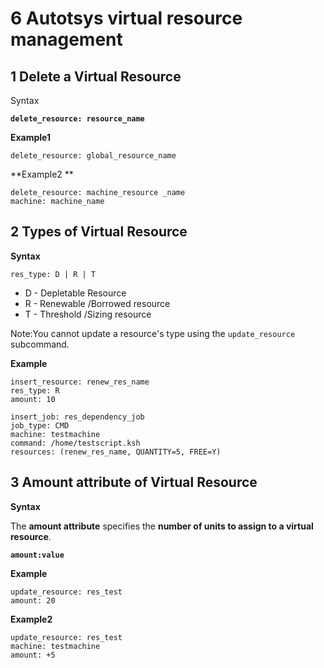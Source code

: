# **6 Autotsys virtual resource management**

## **1 Delete a Virtual Resource** 


Syntax 

**`delete_resource: resource_name`**


**Example1** 

```
delete_resource: global_resource_name 
```

**Example2 **

```
delete_resource: machine_resource _name 
machine: machine_name 
```

## **2 Types of Virtual Resource**

**Syntax** 

`res_type: D | R | T`

 
* D - Depletable Resource 
* R - Renewable /Borrowed resource 
* T - Threshold /Sizing resource 

Note:You cannot update a resource's type using the `update_resource` subcommand. 

**Example** 

```
insert_resource: renew_res_name 
res_type: R 
amount: 10
``` 

```
insert_job: res_dependency_job 
job_type: CMD 
machine: testmachine 
command: /home/testscript.ksh 
resources: (renew_res_name, QUANTITY=5, FREE=Y) 
```


## **3 Amount attribute of Virtual Resource** 

**Syntax** 

The **amount attribute** specifies the **number of units to assign to a virtual resource**. 

**`amount:value`**

**Example** 

```
update_resource: res_test 
amount: 20 
```

**Example2** 

```
update_resource: res_test 
machine: testmachine 
amount: +5 
```

